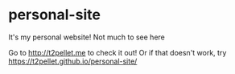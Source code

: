 # personal-site

It's my personal website! Not much to see here

Go to http://t2pellet.me to check it out! Or if that doesn't work, try https://t2pellet.github.io/personal-site/
